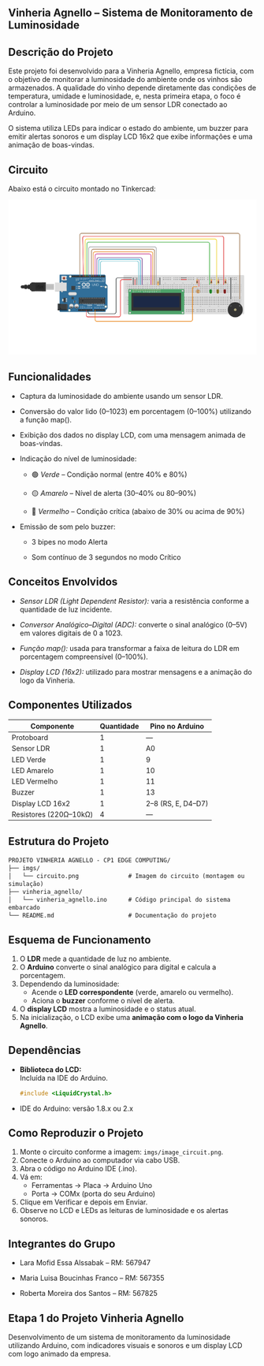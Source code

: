 ## Vinheria Agnello – Sistema de Monitoramento de Luminosidade

## Descrição do Projeto

Este projeto foi desenvolvido para a Vinheria Agnello, empresa fictícia, com o objetivo de monitorar a luminosidade do ambiente onde os vinhos são armazenados.
A qualidade do vinho depende diretamente das condições de temperatura, umidade e luminosidade, e, nesta primeira etapa, o foco é controlar a luminosidade por meio de um sensor LDR conectado ao Arduino.

O sistema utiliza LEDs para indicar o estado do ambiente, um buzzer para emitir alertas sonoros e um display LCD 16x2 que exibe informações e uma animação de boas-vindas.

## Circuito

Abaixo está o circuito montado no Tinkercad:

![Circuito da Vinheria Agnello](./imgs/circuito.png)

## Funcionalidades

- Captura da luminosidade do ambiente usando um sensor LDR.

- Conversão do valor lido (0–1023) em porcentagem (0–100%) utilizando a função map().

- Exibição dos dados no display LCD, com uma mensagem animada de boas-vindas.

- Indicação do nível de luminosidade:

    - 🟢 *Verde* – Condição normal (entre 40% e 80%)

    - 🟡 *Amarelo* – Nível de alerta (30–40% ou 80–90%)

    - 🔴 *Vermelho* – Condição crítica (abaixo de 30% ou acima de 90%)

- Emissão de som pelo buzzer:

    - 3 bipes no modo Alerta

    - Som contínuo de 3 segundos no modo Crítico

## Conceitos Envolvidos

- *Sensor LDR (Light Dependent Resistor):* varia a resistência conforme a quantidade de luz incidente.

- *Conversor Analógico–Digital (ADC):* converte o sinal analógico (0–5V) em valores digitais de 0 a 1023.

- *Função map():* usada para transformar a faixa de leitura do LDR em porcentagem compreensível (0–100%).

- *Display LCD (16x2):* utilizado para mostrar mensagens e a animação do logo da Vinheria.

## Componentes Utilizados
| Componente | Quantidade | Pino no Arduino |
|------------|------------|-----------------|
| Protoboard | 1 | — |
| Sensor LDR |  	1	  |        A0       |
| LED Verde  |  	1	  |        9        |
| LED Amarelo|  	1	  |        10       |
|LED Vermelho|  	1     |        11       |
|   Buzzer   |   	1     |    	   13       |
| Display LCD 16x2 | 1 | 2–8 (RS, E, D4–D7) |
| Resistores (220Ω–10kΩ) | 4 |	—  |

## Estrutura do Projeto
```plaintext
PROJETO VINHERIA AGNELLO - CP1 EDGE COMPUTING/
├── imgs/
│   └── circuito.png              # Imagem do circuito (montagem ou simulação)
├── vinheria_agnello/
│   └── vinheria_agnello.ino      # Código principal do sistema embarcado
└── README.md                     # Documentação do projeto
```

## Esquema de Funcionamento

1. O **LDR** mede a quantidade de luz no ambiente.  
2. O **Arduino** converte o sinal analógico para digital e calcula a porcentagem.  
3. Dependendo da luminosidade:
   - Acende o **LED correspondente** (verde, amarelo ou vermelho).  
   - Aciona o **buzzer** conforme o nível de alerta.  
4. O **display LCD** mostra a luminosidade e o status atual.  
5. Na inicialização, o LCD exibe uma **animação com o logo da Vinheria Agnello**.

## Dependências

- **Biblioteca do LCD:**  
  Incluída na IDE do Arduino.  

  ```cpp
  #include <LiquidCrystal.h>

- IDE do Arduino: versão 1.8.x ou 2.x

## Como Reproduzir o Projeto

1. Monte o circuito conforme a imagem: `imgs/image_circuit.png`.
2. Conecte o Arduino ao computador via cabo USB.
3. Abra o código no Arduino IDE (.ino).
4. Vá em:
    - Ferramentas → Placa → Arduino Uno
    - Porta → COMx (porta do seu Arduino)
5. Clique em Verificar e depois em Enviar.
6. Observe no LCD e LEDs as leituras de luminosidade e os alertas sonoros.

## Integrantes do Grupo

- Lara Mofid Essa Alssabak – RM: 567947

- Maria Luisa Boucinhas Franco – RM: 567355

- Roberta Moreira dos Santos – RM: 567825

## Etapa 1 do Projeto Vinheria Agnello

Desenvolvimento de um sistema de monitoramento da luminosidade utilizando Arduino, com indicadores visuais e sonoros e um display LCD com logo animado da empresa.